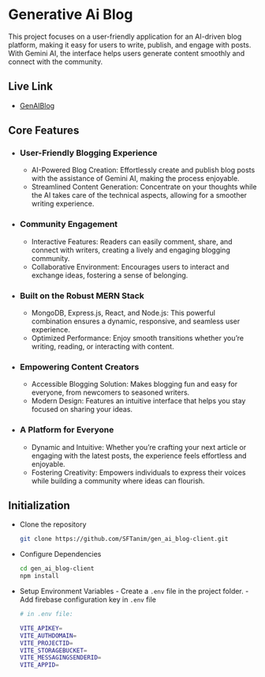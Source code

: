 # Generative Ai Blog

This project focuses on a user-friendly application for an AI-driven blog platform, making it easy for users to write, publish, and engage with posts. With Gemini AI, the interface helps users generate content smoothly and connect with the community.

## Live Link

- [GenAIBlog](https://tranquil-crepe-88ce75.netlify.app)

## Core Features

- ### User-Friendly Blogging Experience
  - AI-Powered Blog Creation: Effortlessly create and publish blog posts with the assistance of Gemini AI, making the process enjoyable.
  - Streamlined Content Generation: Concentrate on your thoughts while the AI takes care of the technical aspects, allowing for a smoother writing experience.
- ### Community Engagement
  - Interactive Features: Readers can easily comment, share, and connect with writers, creating a lively and engaging blogging community.
  - Collaborative Environment: Encourages users to interact and exchange ideas, fostering a sense of belonging.
- ### Built on the Robust MERN Stack
  - MongoDB, Express.js, React, and Node.js: This powerful combination ensures a dynamic, responsive, and seamless user experience.
  - Optimized Performance: Enjoy smooth transitions whether you’re writing, reading, or interacting with content.
- ### Empowering Content Creators
  - Accessible Blogging Solution: Makes blogging fun and easy for everyone, from newcomers to seasoned writers.
  - Modern Design: Features an intuitive interface that helps you stay focused on sharing your ideas.
- ### A Platform for Everyone
  - Dynamic and Intuitive: Whether you’re crafting your next article or engaging with the latest posts, the experience feels effortless and enjoyable.
  - Fostering Creativity: Empowers individuals to express their voices while building a community where ideas can flourish.

## Initialization

- Clone the repository <br>
  ```bash
  git clone https://github.com/SFTanim/gen_ai_blog-client.git
  ```
- Configure Dependencies
  ```bash
  cd gen_ai_blog-client
  npm install
  ```
- Setup Environment Variables - Create a `.env` file in the project folder. - Add firebase configuration key in `.env` file

  ```bash
  # in .env file:

  VITE_APIKEY=
  VITE_AUTHDOMAIN=
  VITE_PROJECTID=
  VITE_STORAGEBUCKET=
  VITE_MESSAGINGSENDERID=
  VITE_APPID=

  ```
